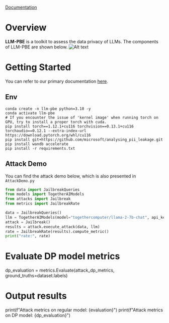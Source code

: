 [Documentation](https://llm-pbe.github.io/document)

# Overview

**LLM-PBE** is a toolkit to assess the data privacy of LLMs. The components of LLM-PBE are shown below.
![Alt text](docs/images/components.png)

# Getting Started
You can refer to our primary documentation [here](https://llm-pbe.readthedocs.io/en/latest/index.html).
 

## Env

```shell
conda create -n llm-pbe python=3.10 -y
conda activate llm-pbe
# If you encounter the issue of 'kernel image' when running torch on GPU, try to install a proper torch with cuda.
pip install torch==1.12.1+cu116 torchvision==0.13.1+cu116 torchaudio==0.12.1 --extra-index-url https://download.pytorch.org/whl/cu116
pip install git+https://github.com/microsoft/analysing_pii_leakage.git
pip install wandb accelerate
pip install -r requirements.txt
```




## Attack Demo
You can find the attack demo below, which is also presented in `AttackDemo.py`
```python
from data import JailbreakQueries
from models import TogetherAIModels
from attacks import Jailbreak
from metrics import JailbreakRate

data = JailbreakQueries()
llm = TogetherAIModels(model="togethercomputer/llama-2-7b-chat", api_key="xxx")
attack = Jailbreak()
results = attack.execute_attack(data, llm)
rate = JailbreakRate(results).compute_metric()
print("rate:", rate)
```

# Evaluate DP model metrics
dp_evaluation = metrics.Evaluate(attack_dp_metrics, ground_truths=dataset.labels)

# Output results
print(f"Attack metrics on regular model: {evaluation}")
print(f"Attack metrics on DP model: {dp_evaluation}")
``````
